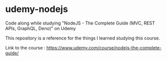 # udemy-nodejs
Code along while studying "NodeJS - The Complete Guide (MVC, REST APIs, GraphQL, Deno)" on Udemy

This repository is a reference for the things I learned studying this course.

Link to the course : https://www.udemy.com/course/nodejs-the-complete-guide/
